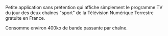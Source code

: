 Petite application sans prétention qui affiche simplement le programme TV du jour
des deux chaînes "sport" de la Télévision Numérique Terrestre gratuite en France.

Consomme environ 400ko de bande passante par chaîne.


